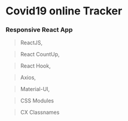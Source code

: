 # Covid19 online Tracker

### Responsive React App

> ReactJS,

> React CountUp,

> React Hook,

> Axios,

> Material-UI,

> CSS Modules

> CX Classnames
